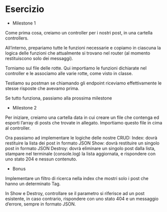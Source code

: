 # Esercizio

- Milestone 1

Come prima cosa, creiamo un controller per i nostri post, in una cartella controllers.

All’interno, prepariamo tutte le funzioni necessarie e copiamo in ciascuna la logica delle funzioni che attualmente si trovano nel router (al momento restituiscono solo dei messaggi).

Torniamo sul file delle rotte. Qui importiamo le funzioni dichiarate nel controller e le associamo alle varie rotte, come visto in classe.

Testiamo su postman se chiamando gli endpoint riceviamo effettivamente le stesse risposte che avevamo prima.

Se tutto funziona, passiamo alla prossima milestone

- Milestone 2

Per iniziare, creiamo una cartella data in cui creare un file che contenga ed esporti l’array di posts che trovate in allegato.
Importiamo questo file in cima al controller.

Ora passiamo ad implementare le logiche delle nostre CRUD:
Index: dovrà restituire la lista dei post in formato JSON
Show: dovrà restituire un singolo post in formato JSON
Destroy: dovrà eliminare un singolo post dalla lista, stampare nel terminale (console.log) la lista aggiornata, e rispondere con uno stato 204 e nessun contenuto.

- Bonus

Implementare un filtro di ricerca nella index che mostri solo i post che hanno un determinato Tag.

In Show e Destroy, controllare se il parametro si riferisce ad un post esistente, in caso contrario, rispondere con uno stato 404 e un messaggio d’errore, sempre in formato JSON.
